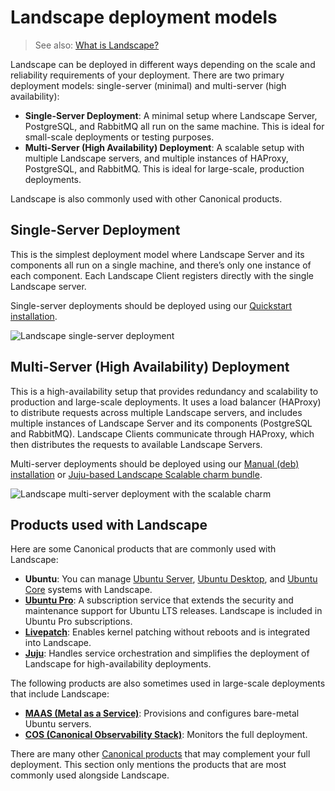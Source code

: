 # Landscape deployment models

> See also: [What is Landscape?](/what-is-landscape)

Landscape can be deployed in different ways depending on the scale and reliability requirements of your deployment. There are two primary deployment models: single-server (minimal) and multi-server (high availability):

- **Single-Server Deployment**: A minimal setup where Landscape Server, PostgreSQL, and RabbitMQ all run on the same machine. This is ideal for small-scale deployments or testing purposes.
- **Multi-Server (High Availability) Deployment**: A scalable setup with multiple Landscape servers, and multiple instances of HAProxy, PostgreSQL, and RabbitMQ. This is ideal for large-scale, production deployments.

Landscape is also commonly used with other Canonical products.

## Single-Server Deployment

This is the simplest deployment model where Landscape Server and its components all run on a single machine, and there’s only one instance of each component. Each Landscape Client registers directly with the single Landscape server.

Single-server deployments should be deployed using our [Quickstart installation](/how-to-guides/landscape-installation-and-set-up/quickstart-installation.md).

![Landscape single-server deployment](https://assets.ubuntu.com/v1/efcf89cc-Deployment_Landscape%20(1).png)

## Multi-Server (High Availability) Deployment

This is a high-availability setup that provides redundancy and scalability to production and large-scale deployments. It uses a load balancer (HAProxy) to distribute requests across multiple Landscape servers, and includes multiple instances of Landscape Server and its components (PostgreSQL and RabbitMQ). Landscape Clients communicate through HAProxy, which then distributes the requests to available Landscape Servers.

Multi-server deployments should be deployed using our [Manual (deb) installation](/how-to-guides/landscape-installation-and-set-up/manual-installation.md) or [Juju-based Landscape Scalable charm bundle](/how-to-guides/landscape-installation-and-set-up/juju-ha-installation.md).

![Landscape multi-server deployment with the scalable charm](https://assets.ubuntu.com/v1/fbb9e2c3-HA_Deployment_Landscape%20(1).png)

## Products used with Landscape

Here are some Canonical products that are commonly used with Landscape:

- **Ubuntu**: You can manage [Ubuntu Server](https://documentation.ubuntu.com/server/), [Ubuntu Desktop](https://help.ubuntu.com/), and [Ubuntu Core](https://ubuntu.com/core/docs) systems with Landscape.
- [**Ubuntu Pro**](https://documentation.ubuntu.com/pro/): A subscription service that extends the security and maintenance support for Ubuntu LTS releases. Landscape is included in Ubuntu Pro subscriptions.
- [**Livepatch**](https://ubuntu.com/security/livepatch/docs): Enables kernel patching without reboots and is integrated into Landscape.
- [**Juju**](https://documentation.ubuntu.com/juju/latest/): Handles service orchestration and simplifies the deployment of Landscape for high-availability deployments.

The following products are also sometimes used in large-scale deployments that include Landscape:

- [**MAAS (Metal as a Service)**](https://maas.io/docs): Provisions and configures bare-metal Ubuntu servers.
- [**COS (Canonical Observability Stack)**](https://charmhub.io/topics/canonical-observability-stack): Monitors the full deployment.

There are many other [Canonical products](https://canonical.com/) that may complement your full deployment. This section only mentions the products that are most commonly used alongside Landscape. 